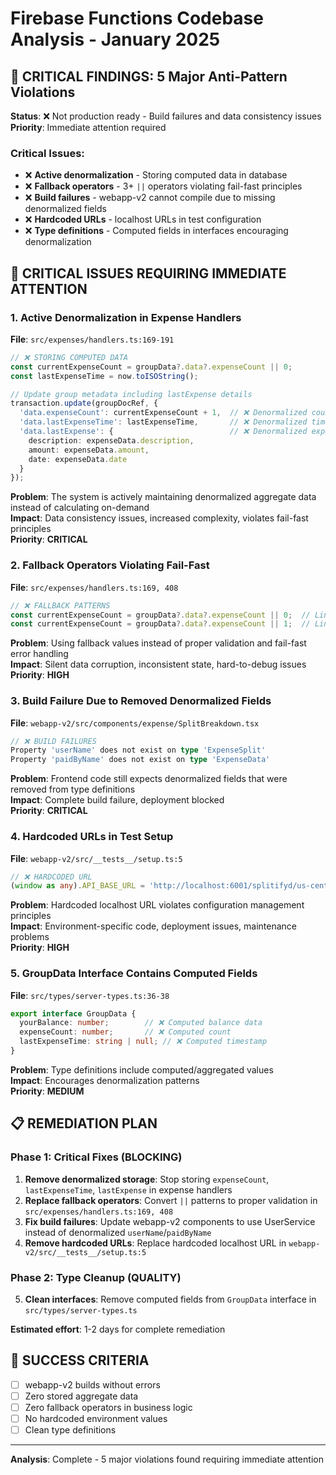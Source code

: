 # Firebase Functions Codebase Analysis - January 2025

## 🚨 **CRITICAL FINDINGS: 5 Major Anti-Pattern Violations**

**Status**: ❌ Not production ready - Build failures and data consistency issues  
**Priority**: Immediate attention required

### **Critical Issues:**
- ❌ **Active denormalization** - Storing computed data in database
- ❌ **Fallback operators** - 3+ `||` operators violating fail-fast principles  
- ❌ **Build failures** - webapp-v2 cannot compile due to missing denormalized fields
- ❌ **Hardcoded URLs** - localhost URLs in test configuration
- ❌ **Type definitions** - Computed fields in interfaces encouraging denormalization

## 🚨 **CRITICAL ISSUES REQUIRING IMMEDIATE ATTENTION**

### 1. **Active Denormalization in Expense Handlers** 
**File**: `src/expenses/handlers.ts:169-191`
```typescript
// ❌ STORING COMPUTED DATA
const currentExpenseCount = groupData?.data?.expenseCount || 0;
const lastExpenseTime = now.toISOString();

// Update group metadata including lastExpense details
transaction.update(groupDocRef, {
  'data.expenseCount': currentExpenseCount + 1,  // ❌ Denormalized count
  'data.lastExpenseTime': lastExpenseTime,       // ❌ Denormalized timestamp
  'data.lastExpense': {                          // ❌ Denormalized expense data
    description: expenseData.description,
    amount: expenseData.amount,
    date: expenseData.date
  }
});
```

**Problem**: The system is actively maintaining denormalized aggregate data instead of calculating on-demand  
**Impact**: Data consistency issues, increased complexity, violates fail-fast principles  
**Priority**: **CRITICAL**

### 2. **Fallback Operators Violating Fail-Fast**
**File**: `src/expenses/handlers.ts:169, 408`
```typescript
// ❌ FALLBACK PATTERNS
const currentExpenseCount = groupData?.data?.expenseCount || 0;  // Line 169
const currentExpenseCount = groupData?.data?.expenseCount || 1;  // Line 408
```

**Problem**: Using fallback values instead of proper validation and fail-fast error handling  
**Impact**: Silent data corruption, inconsistent state, hard-to-debug issues  
**Priority**: **HIGH**

### 3. **Build Failure Due to Removed Denormalized Fields**
**File**: `webapp-v2/src/components/expense/SplitBreakdown.tsx`
```typescript
// ❌ BUILD FAILURES
Property 'userName' does not exist on type 'ExpenseSplit'
Property 'paidByName' does not exist on type 'ExpenseData'
```

**Problem**: Frontend code still expects denormalized fields that were removed from type definitions  
**Impact**: Complete build failure, deployment blocked  
**Priority**: **CRITICAL**

### 4. **Hardcoded URLs in Test Setup**
**File**: `webapp-v2/src/__tests__/setup.ts:5`
```typescript
// ❌ HARDCODED URL
(window as any).API_BASE_URL = 'http://localhost:6001/splitifyd/us-central1';
```

**Problem**: Hardcoded localhost URL violates configuration management principles  
**Impact**: Environment-specific code, deployment issues, maintenance problems  
**Priority**: **HIGH**

### 5. **GroupData Interface Contains Computed Fields** 
**File**: `src/types/server-types.ts:36-38`
```typescript
export interface GroupData {
  yourBalance: number;        // ❌ Computed balance data
  expenseCount: number;       // ❌ Computed count  
  lastExpenseTime: string | null; // ❌ Computed timestamp
}
```

**Problem**: Type definitions include computed/aggregated values  
**Impact**: Encourages denormalization patterns  
**Priority**: **MEDIUM**

## 📋 **REMEDIATION PLAN**

### **Phase 1: Critical Fixes (BLOCKING)**
1. **Remove denormalized storage**: Stop storing `expenseCount`, `lastExpenseTime`, `lastExpense` in expense handlers
2. **Replace fallback operators**: Convert `||` patterns to proper validation in `src/expenses/handlers.ts:169, 408`
3. **Fix build failures**: Update webapp-v2 components to use UserService instead of denormalized `userName`/`paidByName`
4. **Remove hardcoded URLs**: Replace hardcoded localhost URL in `webapp-v2/src/__tests__/setup.ts:5`

### **Phase 2: Type Cleanup (QUALITY)**
5. **Clean interfaces**: Remove computed fields from `GroupData` interface in `src/types/server-types.ts`

**Estimated effort**: 1-2 days for complete remediation

## 🎯 **SUCCESS CRITERIA**
- [ ] webapp-v2 builds without errors
- [ ] Zero stored aggregate data
- [ ] Zero fallback operators in business logic  
- [ ] No hardcoded environment values
- [ ] Clean type definitions

---

**Analysis**: Complete - 5 major violations found requiring immediate attention